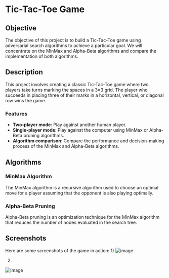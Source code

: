 # Tic-Tac-Toe Game

## Objective
The objective of this project is to build a Tic-Tac-Toe game using adversarial search algorithms to achieve a particular goal. We will concentrate on the MinMax and Alpha-Beta algorithms and compare the implementation of both algorithms.

## Description
This project involves creating a classic Tic-Tac-Toe game where two players take turns marking the spaces in a 3×3 grid. The player who succeeds in placing three of their marks in a horizontal, vertical, or diagonal row wins the game.

### Features
- **Two-player mode**: Play against another human player.
- **Single-player mode**: Play against the computer using MinMax or Alpha-Beta pruning algorithms.
- **Algorithm comparison**: Compare the performance and decision-making process of the MinMax and Alpha-Beta algorithms.

## Algorithms
### MinMax Algorithm
The MinMax algorithm is a recursive algorithm used to choose an optimal move for a player assuming that the opponent is also playing optimally.

### Alpha-Beta Pruning
Alpha-Beta pruning is an optimization technique for the MinMax algorithm that reduces the number of nodes evaluated in the search tree.

## Screenshots
Here are some screenshots of the game in action:
1)
![image](https://github.com/Alhanoufa21/Tic-Tac-Toe-game/assets/117589529/d4bc0db6-cd86-4620-a160-f25ced0fa3d6)

2)

![image](https://github.com/Alhanoufa21/Tic-Tac-Toe-game/assets/117589529/e462bc5a-e238-4229-b7b6-b0e6ed57aafb)


